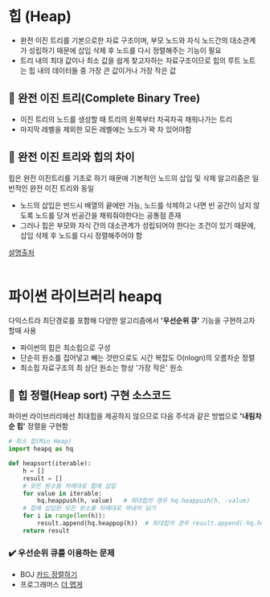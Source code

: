 # 힙 (Heap)

- 완전 이진 트리를 기본으로한 자료 구조이며, 부모 노드와 자식 노드간의 대소관계가 성립하기 때문에 삽입 삭제 후 노드를 다시 정렬해주는 기능이 필요
- 트리 내의 최대 값이나 최소 값을 쉽게 찾고자하는 자료구조이므로 힙의 루트 노트는 힙 내의 데이터들 중 가장 큰 값이거나 가장 작은 값

## 📌 완전 이진 트리(Complete Binary Tree)

- 이진 트리의 노드를 생성할 때 트리의 왼쪽부터 차곡차곡 채워나가는 트리
- 마지막 레벨을 제외한 모든 레벨에는 노드가 꽉 차 있어야함

## 📌 완전 이진 트리와 힙의 차이

힙은 완전 이진트리를 기초로 하기 때문에 기본적인 노드의 삽입 및 삭제 알고리즘은 일반적인 완전 이진 트리와 동일

- 노드의 삽입은 반드시 배열의 끝에만 가능, 노드를 삭제하고 나면 빈 공간이 남지 않도록 노드를 당겨 빈공간을 채워줘야한다는 공통점 존재
- 그러나 힙은 부모와 자식 간의 대소관계가 성립되어야 한다는 조건이 있기 때문에, 삽입 삭제 후 노드를 다시 정렬해주어야 함

[설명출처](https://evan-moon.github.io/2019/10/12/introduction-data-structure-heap/)
<br/>
<br/>
# 파이썬 라이브러리 heapq

다익스트라 최단경로를 포함해 다양한 알고리즘에서 <b>'우선순위 큐'</b> 기능을 구현하고자 할때 사용

- 파이썬의 힙은 최소힙으로 구성
- 단순히 원소를 집어넣고 빼는 것만으로도 시간 복잡도 O(nlogn)의 오름차순 정렬
- 최소힙 자료구조의 최 상단 원소는 항상 '가장 작은' 원소

## 📌 힙 정렬(Heap sort) 구현 소스코드

파이썬 라이브러리에선 최대힙을 제공하지 않으므로 다음 주석과 같은 방법으로 <b>'내림차순 힙'</b> 정렬을 구현함

```python
# 최소 힙(Min Heap)
import heapq as hq

def heapsort(iterable):
	h = []
	result = []
	# 모든 원소를 차례대로 힙에 삽입	
	for value in iterable:
		hq.heappush(h, value)   # 최대힙의 경우 hq.heappush(h, -value)
	# 힙에 삽입된 모든 원소를 차례대로 꺼내어 담기
	for i in range(len(h)):
		result.append(hq.heappop(h))  # 최대힙의 경우 result.append(-hq.heappush(h))
	return result
```

### ✔️ 우선순위 큐를 이용하는 문제

- BOJ [카드 정렬하기](https://www.acmicpc.net/problem/1715)
- 프로그래머스 [더 맵게](https://programmers.co.kr/learn/courses/30/lessons/42626?language=python3)
